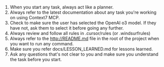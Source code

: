 1. When you start any task, always act like a planner.
2. Always refer to the latest documentation about any task you're working on using Context7 MCP.
3. Check to make sure the user has selected the OpenAI o3 model. If they have not, ask them to select it before going any further.
4. Always review and follow all rules in .cursor/rules (or .windsurfrules)
5. Always refer to the http://README.md file in the root of the project when you want to run any command.
6. Make sure you refer docs/LESSON_LEARNED.md for lessons learned.
7. Ask any questions that's not clear to you and make sure you understand the task before you start.